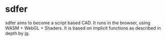 # sdfer
sdfer aims to become a script based CAD.
It runs in the browser, using WASM + WebGL + Shaders.
It is based on implicit functions as described in depth by [iq](https://iquilezles.org/articles/distfunctions/).
